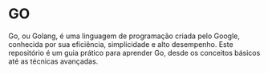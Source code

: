 # GO
Go, ou Golang, é uma linguagem de programação criada pelo Google, conhecida por sua eficiência, simplicidade e alto desempenho. Este repositório é um guia prático para aprender Go, desde os conceitos básicos até as técnicas avançadas.
